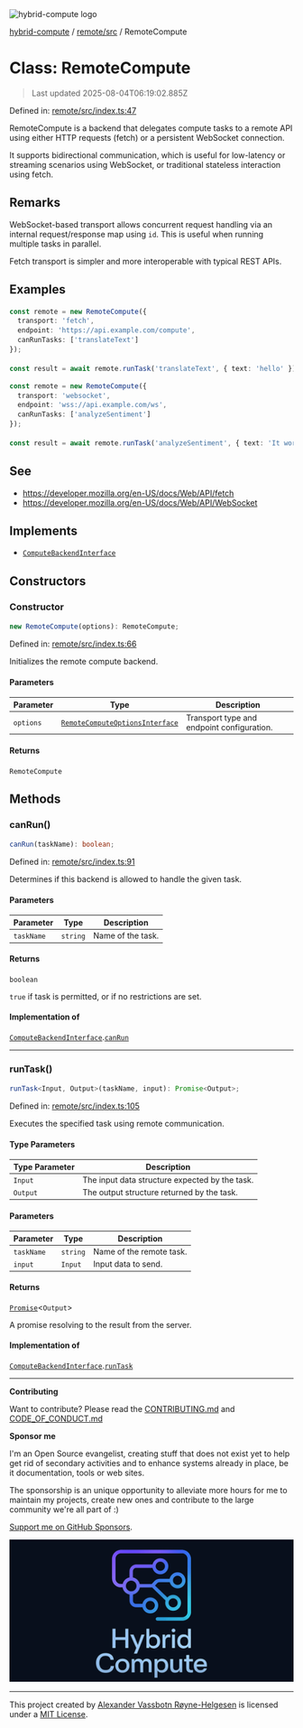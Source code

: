 <div><img alt="hybrid-compute logo" src="https://raw.githubusercontent.com/phun-ky/hybrid-compute/main/public/logo-hybrid-compute-horizontal-colored-package.svg?raw=true" style="max-height:32px;"/></div>

[hybrid-compute](../../../README.md) / [remote/src](../README.md) /
RemoteCompute

# Class: RemoteCompute

> Last updated 2025-08-04T06:19:02.885Z

Defined in:
[remote/src/index.ts:47](https://github.com/phun-ky/hybrid-compute/blob/main/packages/remote/src/index.ts#L47)

RemoteCompute is a backend that delegates compute tasks to a remote API using
either HTTP requests (fetch) or a persistent WebSocket connection.

It supports bidirectional communication, which is useful for low-latency or
streaming scenarios using WebSocket, or traditional stateless interaction using
fetch.

## Remarks

WebSocket-based transport allows concurrent request handling via an internal
request/response map using `id`. This is useful when running multiple tasks in
parallel.

Fetch transport is simpler and more interoperable with typical REST APIs.

## Examples

```ts
const remote = new RemoteCompute({
  transport: 'fetch',
  endpoint: 'https://api.example.com/compute',
  canRunTasks: ['translateText']
});

const result = await remote.runTask('translateText', { text: 'hello' });
```

```ts
const remote = new RemoteCompute({
  transport: 'websocket',
  endpoint: 'wss://api.example.com/ws',
  canRunTasks: ['analyzeSentiment']
});

const result = await remote.runTask('analyzeSentiment', { text: 'It works!' });
```

## See

- https://developer.mozilla.org/en-US/docs/Web/API/fetch
- https://developer.mozilla.org/en-US/docs/Web/API/WebSocket

## Implements

- [`ComputeBackendInterface`](../../../core/src/types/interfaces/ComputeBackendInterface.md)

## Constructors

### Constructor

```ts
new RemoteCompute(options): RemoteCompute;
```

Defined in:
[remote/src/index.ts:66](https://github.com/phun-ky/hybrid-compute/blob/main/packages/remote/src/index.ts#L66)

Initializes the remote compute backend.

#### Parameters

| Parameter | Type                                                                                    | Description                                |
| --------- | --------------------------------------------------------------------------------------- | ------------------------------------------ |
| `options` | [`RemoteComputeOptionsInterface`](../types/interfaces/RemoteComputeOptionsInterface.md) | Transport type and endpoint configuration. |

#### Returns

`RemoteCompute`

## Methods

### canRun()

```ts
canRun(taskName): boolean;
```

Defined in:
[remote/src/index.ts:91](https://github.com/phun-ky/hybrid-compute/blob/main/packages/remote/src/index.ts#L91)

Determines if this backend is allowed to handle the given task.

#### Parameters

| Parameter  | Type     | Description       |
| ---------- | -------- | ----------------- |
| `taskName` | `string` | Name of the task. |

#### Returns

`boolean`

`true` if task is permitted, or if no restrictions are set.

#### Implementation of

[`ComputeBackendInterface`](../../../core/src/types/interfaces/ComputeBackendInterface.md).[`canRun`](../../../core/src/types/interfaces/ComputeBackendInterface.md#canrun)

---

### runTask()

```ts
runTask<Input, Output>(taskName, input): Promise<Output>;
```

Defined in:
[remote/src/index.ts:105](https://github.com/phun-ky/hybrid-compute/blob/main/packages/remote/src/index.ts#L105)

Executes the specified task using remote communication.

#### Type Parameters

| Type Parameter | Description                                    |
| -------------- | ---------------------------------------------- |
| `Input`        | The input data structure expected by the task. |
| `Output`       | The output structure returned by the task.     |

#### Parameters

| Parameter  | Type     | Description              |
| ---------- | -------- | ------------------------ |
| `taskName` | `string` | Name of the remote task. |
| `input`    | `Input`  | Input data to send.      |

#### Returns

[`Promise`](https://developer.mozilla.org/docs/Web/JavaScript/Reference/Global_Objects/Promise)<`Output`>

A promise resolving to the result from the server.

#### Implementation of

[`ComputeBackendInterface`](../../../core/src/types/interfaces/ComputeBackendInterface.md).[`runTask`](../../../core/src/types/interfaces/ComputeBackendInterface.md#runtask)

---

**Contributing**

Want to contribute? Please read the
[CONTRIBUTING.md](https://github.com/phun-ky/hybrid-compute/blob/main/CONTRIBUTING.md)
and
[CODE_OF_CONDUCT.md](https://github.com/phun-ky/hybrid-compute/blob/main/CODE_OF_CONDUCT.md)

**Sponsor me**

I'm an Open Source evangelist, creating stuff that does not exist yet to help
get rid of secondary activities and to enhance systems already in place, be it
documentation, tools or web sites.

The sponsorship is an unique opportunity to alleviate more hours for me to
maintain my projects, create new ones and contribute to the large community
we're all part of :)

[Support me on GitHub Sponsors](https://github.com/sponsors/phun-ky).

![@hybrid-compute banner with logo and text](https://github.com/phun-ky/hybrid-compute/blob/main/public/logo-banner.png?raw=true)

---

This project created by [Alexander Vassbotn Røyne-Helgesen](http://phun-ky.net)
is licensed under a [MIT License](https://choosealicense.com/licenses/mit/).
